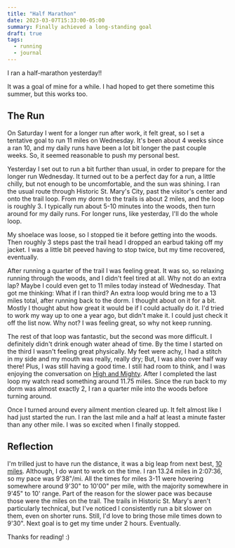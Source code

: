 ```yaml
---
title: "Half Marathon"
date: 2023-03-07T15:33:00-05:00
summary: Finally achieved a long-standing goal
draft: true
tags:
  - running
  - journal
---
```


I ran a half-marathon yesterday!!

It was a goal of mine for a while. I had hoped to get there sometime this summer, but this works too.

## The Run

On Saturday I went for a longer run after work, it felt great, so I set a tentative goal to run 11 miles on Wednesday. It's been about 4 weeks since a ran 10, and my daily runs have been a lot bit longer the past couple weeks. So, it seemed reasonable to push my personal best.

Yesterday I set out to run a bit further than usual, in order to prepare for the longer run Wednesday. It turned out to be a perfect day for a run, a little chilly, but not enough to be uncomfortable, and the sun was shining. I ran the usual route through Historic St. Mary's City, past the visitor's center and onto the trail loop. From my dorm to the trails is about 2 miles, and the loop is roughly 3. I typically run about 5-10 minutes into the woods, then turn around for my daily runs. For longer runs, like yesterday, I'll do the whole loop.

My shoelace was loose, so I stopped tie it before getting into the woods. Then roughly 3 steps past the trail head I dropped an earbud taking off my jacket. I was a little bit peeved having to stop twice, but my time recovered, eventually.

After running a quarter of the trail I was feeling great. It was so, so relaxing running through the woods, and I didn't feel tired at all. Why not do an extra lap? Maybe I could even get to 11 miles today instead of Wednesday. That got me thinking: What if I ran third? An extra loop would bring me to a 13 miles total, after running back to the dorm. I thought about on it for a bit. Mostly I thought abut how great it would be if I could actually do it. I'd tried to work my way up to one a year ago, but didn't make it. I could just check it off the list now. Why not? I was feeling great, so why not keep running.

The rest of that loop was fantastic, but the second was more difficult. I definitely didn't drink enough water ahead of time. By the time I started on the third I wasn't feeling great physically. My feet were achy, I had a stitch in my side and my mouth was really, really dry; But, I was also over half way there! Plus, I was still having a good time. I still had room to think, and I was enjoying the conversation on [High and Mighty](https://headgum.com/high-and-mighty/344-matrix-trilogy-w-actionboyz). After I completed the last loop my watch read something around 11.75 miles. Since the run back to my dorm was almost exactly 2, I ran a quarter mile into the woods before turning around.

Once I turned around every ailment mention cleared up. It felt almost like I had just started the run. I ran the last mile and a half at least a minute faster than any other mile. I was so excited when I finally stopped.

## Reflection

I'm trilled just to have run the distance, it was a big leap from next best, [10 miles](/posts/10mi). Although, I do want to work on the time. I ran 13.24 miles in 2:07:36, so my pace was 9'38"/mi. All the times for miles 3-11 were hovering somewhere around 9'30" to 10'00" per mile, with the majority somewhere in 9'45" to 10\' range. Part of the reason for the slower pace was because those were the miles on the trail. The trails in Historic St. Mary's aren't particularly technical, but I've noticed I consistently run a bit slower on them, even on shorter runs. Still, I'd love to bring those mile times down to 9'30". Next goal is to get my time under 2 hours. Eventually.

Thanks for reading! :)